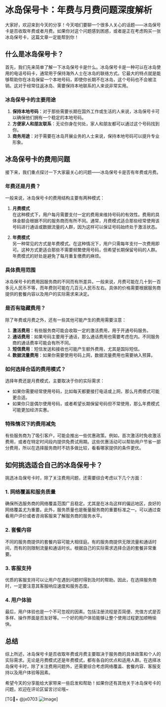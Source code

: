 # 冰岛保号卡：年费与月费问题深度解析

大家好，欢迎来到今天的分享！今天咱们要聊一个很多人关心的话题——冰岛保号卡是否收取年费或者月费。如果你对这个问题感到困惑，或者是正在考虑购买一张冰岛保号卡，这篇文章一定能帮到你！

## 什么是冰岛保号卡？

首先，我们先来简单了解一下冰岛保号卡是什么。冰岛保号卡是一种可以在冰岛使用的电话号码卡，通常用于保持海外人士在冰岛的联络方式。它最大的特点就是能够帮助你在冰岛保留一个本地号码，即使你长期不在冰岛，这个号码也不会被注销。这对于经常往返冰岛、需要保持本地联系的人来说非常实用。

### 冰岛保号卡的主要用途

1. **保持本地号码**：对于那些需要长期在国外工作或生活的人来说，冰岛保号卡可以确保他们拥有一个稳定的本地号码。
2. **方便家人和朋友联系**：无论你身在何处，家人和朋友都可以通过这个号码找到你。
3. **商务用途**：对于需要在冰岛开展业务的人士来说，保持本地号码可以提升专业形象。

## 冰岛保号卡的费用问题

接下来，我们重点探讨一下大家最关心的问题——冰岛保号卡是否有年费或月费。

### 年费还是月费？

一般来说，冰岛保号卡的费用结构主要有两种模式：

1. **月费模式**  
   在这种模式下，用户每月需要支付一定的费用来维持号码的有效性。费用的具体金额会根据不同的服务商而有所不同。通常，月费模式适合那些经常使用该号码进行通话或数据流量的人群，因为这样可以保证号码始终处于激活状态。

2. **年费模式**  
   另一种常见的方式是年费模式。在这种情况下，用户只需每年支付一次费用即可。这种方式更适合那些不需要频繁使用号码，但希望长期保留号码的人群。年费模式的好处是避免了每月重复缴费的麻烦。

### 具体费用范围

冰岛保号卡的费用因服务商的不同而有所差异。一般来说，月费可能在几十到一百多元人民币不等，而年费则可能在几百元人民币左右。具体的价格需要根据服务商提供的套餐内容以及用户的实际需求来决定。

### 是否有隐藏费用？

除了年费或月费之外，还有一些其他可能产生的费用需要注意：

1. **激活费用**：有些服务商可能会收取一定的激活费用，用于开通号码服务。
2. **通话费用**：如果号码主要用于通话，那么通话费用也需要考虑在内。不同服务商的通话费率可能会有所不同。
3. **短信费用**：短信发送和接收也可能产生额外费用，尤其是国际短信。
4. **数据流量费用**：如果你需要使用号码上网，数据流量费用也需要纳入预算。

### 如何选择合适的费用模式？

选择年费还是月费模式，主要取决于你的实际需求：

- 如果你需要经常使用号码，比如每天都要接打电话或上网，那么月费模式可能更合适。
- 如果你只是偶尔使用号码，或者希望长期保留号码但不常使用，那么年费模式可能更加经济实惠。

### 特殊情况下的费用减免

有些服务商为了吸引客户，可能会推出一些优惠政策。例如，首次激活时免收激活费用，或者在特定时间段内提供免费试用期。这些优惠活动可以帮助用户节省一部分费用，所以在选择服务商时不妨多做比较，看看哪家提供的条件更优。

## 如何挑选适合自己的冰岛保号卡？

挑选冰岛保号卡时，除了关注费用问题，还需要综合考虑以下几个方面：

### 1. 网络覆盖和服务质量

确保所选服务商的网络覆盖范围广且稳定。尤其是在冰岛这样的偏远地区，良好的网络覆盖尤为重要。此外，服务质量也是衡量服务商的重要标准之一。可以通过查看用户评价或者咨询客服来了解服务商的服务水平。

### 2. 套餐内容

不同的服务商提供的套餐内容可能大相径庭。有的服务商提供无限流量和通话时间，而有的则限制流量和通话时长。根据自己的实际需求选择合适的套餐非常重要。

### 3. 客服支持

优质的客服支持可以让用户在遇到问题时得到及时的帮助。因此，在选择服务商时，一定要注意其客服响应速度和服务态度。

### 4. 用户体验

最后，用户体验也是一个不可忽视的因素。包括注册流程是否简便、充值方式是否多样、操作界面是否友好等。一个好的用户体验能够让整个使用过程更加顺畅愉快。

## 总结

综上所述，冰岛保号卡是否收取年费或月费主要取决于服务商的具体政策和个人的实际需求。无论是月费模式还是年费模式，都有各自的优点和适用人群。在选择冰岛保号卡时，除了关注费用问题外，还需要综合考虑网络覆盖、套餐内容、客服支持以及用户体验等因素。

希望今天的分享能给大家带来一些启发和帮助！如果你还有其他关于冰岛保号卡的问题，欢迎在评论区留言讨论哦~

[TG💪+ @jx0703 ![Image](https://github.com/user-attachments/assets/dbca1d08-cadb-493c-b0ec-ad6f7a83f270)]